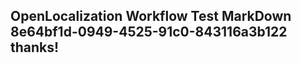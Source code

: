 <properties
ms.topic="hero-topic"
ms.test1="hero-topic"
ms.test2="test"/>


## OpenLocalization Workflow Test MarkDown 8e64bf1d-0949-4525-91c0-843116a3b122 thanks!



<!--HONumber=Aug16_HO5-->



